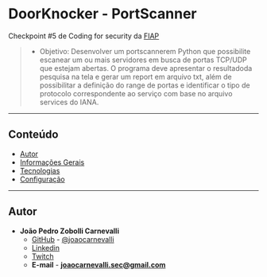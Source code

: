 # DoorKnocker - PortScanner
Checkpoint #5 de Coding for security da [FIAP](https://www.fiap.com.br)
> - Objetivo: Desenvolver  um portscannerem  Python que possibilite  escanear  um ou  mais  servidores  em  busca  de  portas  TCP/UDP que  estejam  abertas.  O programa deve apresentar  o  resultadoda  pesquisa  na tela  e  gerar  um report em arquivo txt, além de possibilitar a definição do range de portas e identificar o tipo  de  protocolo  correspondente  ao  serviço  com  base no  arquivo  services  do IANA.

- - - - - - - - - - - - - - - - - - -
## Conteúdo
* [Autor](#Autor)
* [Informações Gerais](#geral)
* [Tecnologias](#tecnologias)
* [Configuração](#setup)

- - - - - - - - - - - - - - - - - - -
## Autor
* **João Pedro Zobolli Carnevalli**
    - [GitHub](https://github.com/joaocarnevalli) - [@joaocarnevalli](https://github.com/joaocarnevalli)
    - [Linkedin](https://www.linkedin.com/in/joaopedrozobollicarnevalli/)
    - [Twitch](https://www.twitch.tv/1joaolight)
    - **E-mail** -  **joaocarnevalli.sec@gmail.com** 